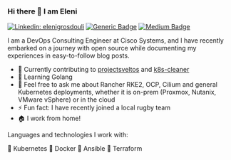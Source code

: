 ### Hi there 👋 I am Eleni

[![Linkedin: elenigrosdouli](https://img.shields.io/badge/-elenigrosdouli-blue?style=flat-square&logo=Linkedin&logoColor=white&link=https://www.linkedin.com/in/eleni-grosdouli-85a1a5116)](https://www.linkedin.com/in/eleni-grosdouli-85a1a5116)
[![Generic Badge](https://img.shields.io/badge/blog-personal-blue?style=flat&logo=appveyor)](https://blog.grosdouli.dev/)
[![Medium Badge](https://img.shields.io/badge/-@eleni.grosdouli-03a57a?style=flat-square&labelColor=000000&logo=Medium&link=https://medium.com/@eleni.grosdouli/)](https://medium.com/@eleni.grosdouli)

I am a DevOps Consulting Engineer at Cisco Systems, and I have recently embarked on a journey with open source while documenting my experiences in easy-to-follow blog posts.

- 🔭 Currently contributing to [projectsveltos](https://github.com/projectsveltos) and [k8s-cleaner](https://github.com/gianlucam76/k8s-cleaner)
- 🌱 Learning Golang
- 💬 Feel free to ask me about Rancher RKE2, OCP, Cilium and general Kubernetes deployments, whether it is on-prem (Proxmox, Nutanix, VMware vSphere) or in the cloud
- ⚡ Fun fact: I have recently joined a local rugby team
- 🏠 I work from home!

Languages and technologies I work with:

🌟 Kubernetes 🌟 Docker 🌟 Ansible 🌟 Terraform
